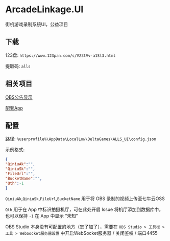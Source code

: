 # ArcadeLinkage.UI

街机游戏录制系统UI，公益项目

## 下载

123盘: `https://www.123pan.com/s/VZ3tVv-a1Sl3.html`

提取码: `alls`

## 相关项目

[OBS公告显示](https://github.com/Kgym-Hina/alls_obs_ad)

[配套App](https://github.com/Kgym-Hina/alls_recorder)

## 配置

路径: `%userprofile%\AppData\LocalLow\DeltaGames\ALLS_UI\config.json`

示例格式:
```json
{
"QiniuAk":"",
"QiniuSk":"",
"FileUrl":"",
"BucketName":"",
"Qth":-1
}
```

`QiniuAk`,`QiniuSk`,`FileUrl`,`BucketName` 用于将 OBS 录制的视频上传至七牛云OSS

`Qth` 用于在 App 中标识拍摄机厅，可在此处开启 Issue 将机厅添加到数据库中，也可以保持 `-1` 在 App 中显示 “未知”

OBS Studio 本身没有可配置的地方（忘了加了），需要在 `OBS Studio > 工具栏 > 工具 > WebSocket服务器设置` 中开启WebSocket服务器 / 关闭鉴权 / 端口4455
